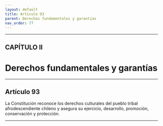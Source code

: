 ```yaml
---
layout: default
title: Artículo 93
parent: Derechos fundamentales y garantías
nav_order: 77
---
```


---

## CAPÍTULO II
# Derechos fundamentales y garantías

---

## Artículo 93

La Constitución reconoce los derechos culturales del pueblo tribal afrodescendiente chileno y asegura su ejercicio, desarrollo, promoción, conservación y protección.

---
